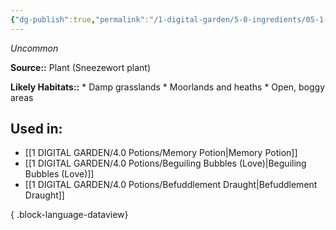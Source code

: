 ```yaml
---
{"dg-publish":true,"permalink":"/1-digital-garden/5-0-ingredients/05-1-plants/sneezewort-bundle-of/","tags":["ingredient","uncommon"]}
---
```


*Uncommon*

**Source::** Plant (Sneezewort plant)

**Likely Habitats::** * Damp grasslands * Moorlands and heaths * Open, boggy areas

## Used in:

- [[1 DIGITAL GARDEN/4.0 Potions/Memory Potion\|Memory Potion]]
- [[1 DIGITAL GARDEN/4.0 Potions/Beguiling Bubbles (Love)\|Beguiling Bubbles (Love)]]
- [[1 DIGITAL GARDEN/4.0 Potions/Befuddlement Draught\|Befuddlement Draught]]

{ .block-language-dataview}


